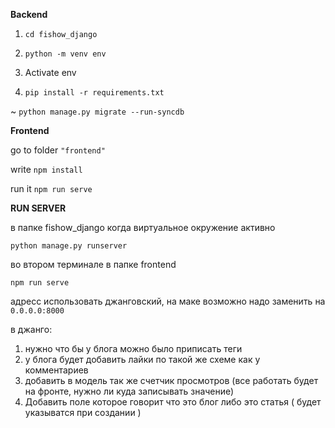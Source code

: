 **Backend**

1. `cd fishow_django`

2. `python -m venv env`

3. Activate env

4. `pip install -r requirements.txt`

~ `python manage.py migrate --run-syncdb`

**Frontend** 

go to folder `"frontend"`

write `npm install`

run it `npm run serve`

**RUN SERVER**

в папке fishow_django когда виртуальное окружение активно

`python manage.py runserver`

во втором терминале в папке frontend

`npm run serve`

адресс использовать джанговский, на маке возможно надо заменить на `0.0.0.0:8000`


в джанго: 

1. нужно что бы у блога можно было приписать теги
2. у блога будет добавить лайки по такой же схеме как у комментариев
3. добавить в модель так же счетчик просмотров (все работать будет на фронте, нужно ли куда записывать значение)
4. Добавить поле которое говорит что это блог либо это статья ( будет указыватся при создании ) 

